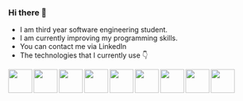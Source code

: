 ### Hi there 👋
- I am third year software engineering student.
- I am currently improving my programming skills.
- You can contact me via LinkedIn
- The technologies that I currently use :point_down:
<img src="https://user-images.githubusercontent.com/79923827/130371262-f87a6b6e-0691-4743-ad34-28cdb9ad6978.png" align="left" width = "48" height ="48">
<img src="https://user-images.githubusercontent.com/79923827/130371265-7ef49ff0-52af-49e4-90c7-6fcfeb226884.png" align="left" width = "48" height ="48">
<img src="https://user-images.githubusercontent.com/79923827/130371266-1b09582e-8876-4c41-998b-9193f42a6f26.png" align="left" width = "48" height ="48">
<img src="https://user-images.githubusercontent.com/79923827/130371268-47282761-a814-4179-819e-7261739a4e3a.png" align="left" width = "48" height ="48">
<img src="https://user-images.githubusercontent.com/79923827/130371271-2a7ecfe3-4a0d-4365-a54c-1c1f51aff48a.png" align="left" width = "48" height ="48">
<img src="https://user-images.githubusercontent.com/79923827/130371278-65638809-c711-4844-806f-8c259b7819b4.png" align="left" width = "48" height ="48">
<img src="https://user-images.githubusercontent.com/79923827/130371279-0dd45daf-942c-4aec-9f38-54eb6818a0da.png" align="left" width = "48" height ="48">
<img src="https://user-images.githubusercontent.com/79923827/130371281-caa9f9e1-7c09-4034-8499-d5d2b756c02c.png" align="left" width = "48" height ="48">
<img src="https://user-images.githubusercontent.com/79923827/130371284-0c5bfdf2-7f86-4b1d-9a4c-11ee373344cc.png" align="left" width = "48" height ="48">

